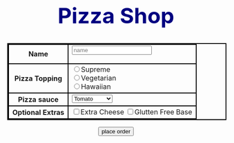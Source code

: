 <html>
<head>
<meta charset="ISO-8859-1">
<title>Pizza delivery</title>
<link rel="stylesheet" href="bootstrap-3.3.7-dist/css/bootstrap.min.css">
<script src="js\pizza.js"></script>
<style type="text/css">
table, th, td{
border:2px solid black;
box-sizing:content-box;
border-collapse:collapse;
}

.b{
position:relative;
top:35px;
left:10px;
}

.tab{
background-color:fuchsia;
}

h1{
color:navy;
font-size: large;
font-style: Cooper Black;
}

</style>
</head>
<body background="img\pizza-wallpers.jpg" width="100%">
<div align="center" class="container">
<h1 style="color:navy; font-size: 50px; font-style: Cooper Black;">Pizza Shop</h1>
<table class="tab">
<tr>
<th>Name</th>
<td><form class="form-inline">
<div class="form-group">
<input type="text" class="form-control" id="exampleInputName2" placeholder="name">
</div>
</form></td>
</tr>

<tr>
<th>Pizza Topping</th>
<td>
<div class="radio">
<label><input type="radio" name="optionsRadios" id="otionsRadios1" value="supreme">Supreme</label>
</div>
<div class="radio">
<label><input type="radio" name="optionsRadios" id="otionsRadios2" value="vegetarian">Vegetarian
</label>
</div>
<div class="radio disabled">
<label><input type="radio" name="optionsRadios" id="otionsRadios3" value="Hawaiian">Hawaiian
</label>
</div>
</td>
</tr>

<tr>
<th>Pizza sauce</th>
<td><select name="sauce" id="s1">
<option value="tomato">Tomato</option>
<option value="Barbeque">Barbeque</option>
<option value="mayonnaise">mayonnaise</option>
</select></td>
</tr>

<tr>
<th>Optional Extras</th>
<td><label class="checkbox-inline">
<input type="checkbox" id="inlineCheckbox1" value="Extrea Cheese">Extra Cheese
</label>
<label class="checkbox-inline">
<input type="checkbox" id="inlineCheckbox2" value="glutten free base">Glutten Free Base
</label></td>
</tr>
</table>
<div class="b">
<input class="btn btn-success" type="button" value="place order" onclick="getName();">
</div>

</div>
</body>
</html>
